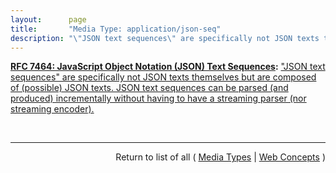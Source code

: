 ```yaml
---
layout:      page
title:       "Media Type: application/json-seq"
description: "\"JSON text sequences\" are specifically not JSON texts themselves but are composed of (possible) JSON texts. JSON text sequences can be parsed (and produced) incrementally without having to have a streaming parser (nor streaming encoder)."
---
```


**[RFC 7464: JavaScript Object Notation (JSON) Text Sequences](/specs/IETF/RFC/7464 "This document describes the JavaScript Object Notation (JSON) text sequence format and associated media type &#34;application/json-seq&#34;. A JSON text sequence consists of any number of JSON texts, all encoded in UTF-8, each prefixed by an ASCII Record Separator (0x1E), and each ending with an ASCII Line Feed character (0x0A)."):** ["JSON text sequences" are specifically not JSON texts themselves but are composed of (possible) JSON texts. JSON text sequences can be parsed (and produced) incrementally without having to have a streaming parser (nor streaming encoder).](http://tools.ietf.org/html/rfc7464#section-2 "Read documentation for Media Type &#34;application/json-seq&#34;")

<br/>
<hr/>

<p style="text-align: right">Return to list of all ( <a href="../media-types">Media Types</a> | <a href="../">Web Concepts</a> )</p>